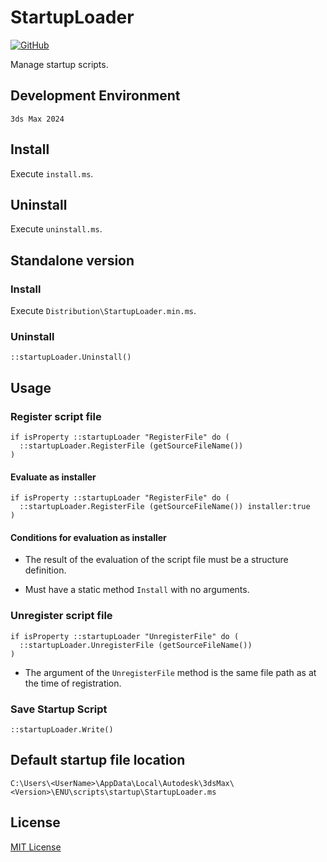 # StartupLoader

<!-- [![GitHub release (latest by date)](https://img.shields.io/github/v/release/imaoki/StartupLoader)](https://github.com/imaoki/StartupLoader/releases/latest) -->
[![GitHub](https://img.shields.io/github/license/imaoki/StartupLoader)](https://github.com/imaoki/StartupLoader/blob/main/LICENSE)

Manage startup scripts.
<!-- スタートアップスクリプトを管理する。 -->

## Development Environment
<!-- 開発環境 -->

`3ds Max 2024`

## Install
<!-- インストールする -->

Execute `install.ms`.
<!-- `install.ms`を実行する。 -->

## Uninstall
<!-- アンインストールする -->

Execute `uninstall.ms`.
<!-- `uninstall.ms`を実行する。 -->

## Standalone version
<!-- スタンドアローン版 -->

### Install
<!-- インストールする -->

Execute `Distribution\StartupLoader.min.ms`.
<!-- `Distribution\StartupLoader.min.ms`を実行する。 -->

### Uninstall
<!-- アンインストールする -->

```maxscript
::startupLoader.Uninstall()
```

## Usage
<!-- 使い方 -->

### Register script file
<!-- スクリプトファイルを登録する -->

```maxscript
if isProperty ::startupLoader "RegisterFile" do (
  ::startupLoader.RegisterFile (getSourceFileName())
)
```

#### Evaluate as installer
<!-- インストーラとして評価する -->

```maxscript
if isProperty ::startupLoader "RegisterFile" do (
  ::startupLoader.RegisterFile (getSourceFileName()) installer:true
)
```

#### Conditions for evaluation as installer
<!-- インストーラとして評価するための条件 -->

* The result of the evaluation of the script file must be a structure definition.
  <!-- スクリプトファイルの評価結果が構造体定義であること。 -->

* Must have a static method `Install` with no arguments.
  <!-- 引数を持たない静的メソッド`Install`を持っていること。 -->

### Unregister script file
<!-- スクリプトファイルを登録解除する -->

```maxscript
if isProperty ::startupLoader "UnregisterFile" do (
  ::startupLoader.UnregisterFile (getSourceFileName())
)
```

* The argument of the `UnregisterFile` method is the same file path as at the time of registration.
  <!-- `UnregisterFile`メソッドの引数には登録時と同じファイルパスを渡す。 -->

### Save Startup Script
<!-- スタートアップスクリプトの保存 -->

```maxscript
::startupLoader.Write()
```

## Default startup file location
<!-- 既定のスタートアップファイルの保存先 -->

`C:\Users\<UserName>\AppData\Local\Autodesk\3dsMax\<Version>\ENU\scripts\startup\StartupLoader.ms`

## License
<!-- ライセンス -->

[MIT License](https://github.com/imaoki/StartupLoader/blob/main/LICENSE)

